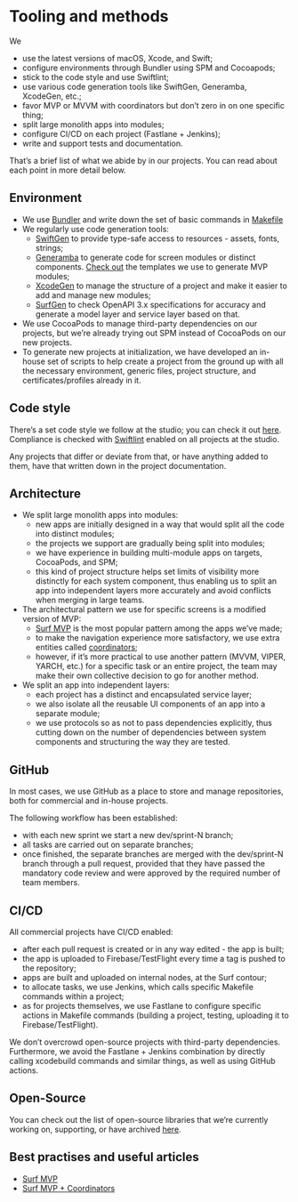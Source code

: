 # Tooling and methods

We
- use the latest versions of macOS, Xcode, and Swift;
- configure environments through Bundler using SPM and Cocoapods;
- stick to the code style and use Swiftlint;
- use various code generation tools like SwiftGen, Generamba, XcodeGen, etc.;
- favor MVP or MVVM with coordinators but don’t zero in on one specific thing;
- split large monolith apps into modules;
- configure CI/CD on each project (Fastlane + Jenkins);
- write and support tests and documentation.

That’s a brief list of what we abide by in our projects. You can read about each point in more detail below.

##  Environment

- We use [Bundler](https://bundler.io/) and write down the set of basic commands in [Makefile](https://narlei.com/development/improve-your-project-using-makefile/)
- We regularly use code generation tools:
    - [SwiftGen](https://github.com/SwiftGen/SwiftGen) to provide type-safe access to resources - assets, fonts, strings;
    - [Generamba](https://github.com/strongself/Generamba) to generate code for screen modules or distinct components. [Check out](https://github.com/surfstudio/generamba-templates) the templates we use to generate MVP modules;
    - [XcodeGen](https://github.com/yonaskolb/XcodeGen) to manage the structure of a project and make it easier to add and manage new modules;
    - [SurfGen](https://github.com/surfstudio/SurfGen) to check OpenAPI 3.x specifications for accuracy and generate a model layer and service layer based on that.
- We use CocoaPods to manage third-party dependencies on our projects, but we’re already trying out SPM instead of CocoaPods on our new projects.
- To generate new projects at initialization, we have developed an in-house set of scripts to help create a project from the ground up with all the necessary environment, generic files, project structure, and certificates/profiles already in it.

## Code style

There’s a set code style we follow at the studio; you can check it out [here](https://github.com/surfstudio/SwiftCodestyle). Compliance is checked with [Swiftlint](https://github.com/realm/SwiftLint) enabled on all projects at the studio.

Any projects that differ or deviate from that, or have anything added to them, have that written down in the project documentation.

## Architecture

- We split large monolith apps into modules:
    - new apps are initially designed in a way that would split all the code into distinct modules;
    - the projects we support are gradually being split into modules;
    - we have experience in building multi-module apps on targets, CocoaPods, and SPM;
    - this kind of project structure helps set limits of visibility more distinctly for each system component, thus enabling us to split an app into independent layers more accurately and avoid conflicts when merging in large teams.
- The architectural pattern we use for specific screens is a modified version of MVP:
	- [Surf MVP](architectures/Surf_MVP.md) is the most popular pattern among the apps we’ve made;
	- to make the navigation experience more satisfactory, we use extra entities called [coordinators](architectures/Surf_MVP_Coordinators.md);
	- however, if it’s more practical to use another pattern (MVVM, VIPER, YARCH, etc.) for a specific task or an entire project, the team may make their own collective decision to go for another method.
- We split an app into independent layers:
    - each project has a distinct and encapsulated service layer;
    - we also isolate all the reusable UI components of an app into a separate module;
    - we use protocols so as not to pass dependencies explicitly, thus cutting down on the number of dependencies between system components and structuring the way they are tested.

## GitHub

In most cases, we use GitHub as a place to store and manage repositories, both for commercial and in-house projects.

The following workflow has been established:
- with each new sprint we start a new dev/sprint-N branch;
- all tasks are carried out on separate branches;
- once finished, the separate branches are merged with the dev/sprint-N branch through a pull request, provided that they have passed the mandatory code review and were approved by the required number of team members.

## CI/CD

All commercial projects have CI/CD enabled:
- after each pull request is created or in any way edited - the app is built;
- the app is uploaded to Firebase/TestFlight every time a tag is pushed to the repository;
- apps are built and uploaded on internal nodes, at the Surf contour;
- to allocate tasks, we use Jenkins, which calls specific Makefile commands within a project;
- as for projects themselves, we use Fastlane to configure specific actions in Makefile commands (building a project, testing, uploading it to Firebase/TestFlight).
  
We don’t overcrowd open-source projects with third-party dependencies. Furthermore, we avoid the Fastlane + Jenkins combination by directly calling xcodebuild commands and similar things, as well as using GitHub actions.

## Open-Source

You can check out the list of open-source libraries that we’re currently working on, supporting, or have archived [here](open-source.md).

## Best practises and useful articles

- [Surf MVP](architectures/Surf_MVP.md)
- [Surf MVP + Coordinators](architectures/Surf_MVP_Coordinators.md)